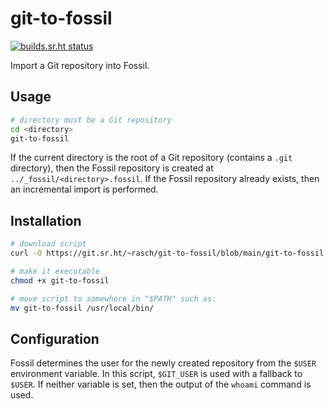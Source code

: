 # git-to-fossil

[![builds.sr.ht status](https://builds.sr.ht/~rasch/git-to-fossil.svg)](https://builds.sr.ht/~rasch/git-to-fossil?)

Import a Git repository into Fossil.

## Usage

```sh
# directory must be a Git repository
cd <directory>
git-to-fossil
```

If the current directory is the root of a Git repository (contains a
`.git` directory), then the Fossil repository is created at
`../_fossil/<directory>.fossil`. If the Fossil repository already
exists, then an incremental import is performed.

## Installation

```sh
# download script
curl -O https://git.sr.ht/~rasch/git-to-fossil/blob/main/git-to-fossil

# make it executable
chmod +x git-to-fossil

# move script to somewhere in "$PATH" such as:
mv git-to-fossil /usr/local/bin/
```

## Configuration

Fossil determines the user for the newly created repository from the
`$USER` environment variable. In this script, `$GIT_USER` is used with
a fallback to `$USER`. If neither variable is set, then the output of
the `whoami` command is used.
